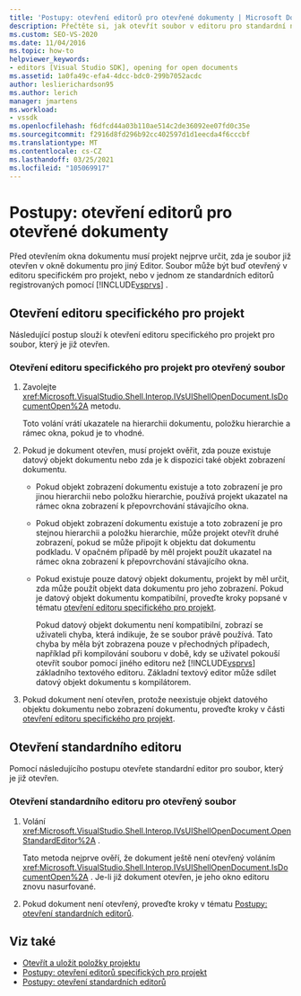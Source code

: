 ```yaml
---
title: 'Postupy: otevření editorů pro otevřené dokumenty | Microsoft Docs'
description: Přečtěte si, jak otevřít soubor v editoru pro standardní nebo projekt. Když projekt otevře okno dokumentu, musí určit, zda je soubor již otevřen.
ms.custom: SEO-VS-2020
ms.date: 11/04/2016
ms.topic: how-to
helpviewer_keywords:
- editors [Visual Studio SDK], opening for open documents
ms.assetid: 1a0fa49c-efa4-4dcc-bdc0-299b7052acdc
author: leslierichardson95
ms.author: lerich
manager: jmartens
ms.workload:
- vssdk
ms.openlocfilehash: f6dfcd44a03b110ae514c2de36092ee07fd0c35e
ms.sourcegitcommit: f2916d8fd296b92cc402597d1d1eecda4f6cccbf
ms.translationtype: MT
ms.contentlocale: cs-CZ
ms.lasthandoff: 03/25/2021
ms.locfileid: "105069917"
---
```

# <a name="how-to-open-editors-for-open-documents"></a>Postupy: otevření editorů pro otevřené dokumenty
Před otevřením okna dokumentu musí projekt nejprve určit, zda je soubor již otevřen v okně dokumentu pro jiný Editor. Soubor může být buď otevřený v editoru specifickém pro projekt, nebo v jednom ze standardních editorů registrovaných pomocí [!INCLUDE[vsprvs](../code-quality/includes/vsprvs_md.md)] .

## <a name="open-a-project-specific-editor"></a>Otevření editoru specifického pro projekt
 Následující postup slouží k otevření editoru specifického pro projekt pro soubor, který je již otevřen.

### <a name="to-open-a-project-specific-editor-for-an-open-file"></a>Otevření editoru specifického pro projekt pro otevřený soubor

1. Zavolejte <xref:Microsoft.VisualStudio.Shell.Interop.IVsUIShellOpenDocument.IsDocumentOpen%2A> metodu.

    Toto volání vrátí ukazatele na hierarchii dokumentu, položku hierarchie a rámec okna, pokud je to vhodné.

2. Pokud je dokument otevřen, musí projekt ověřit, zda pouze existuje datový objekt dokumentu nebo zda je k dispozici také objekt zobrazení dokumentu.

   - Pokud objekt zobrazení dokumentu existuje a toto zobrazení je pro jinou hierarchii nebo položku hierarchie, používá projekt ukazatel na rámec okna zobrazení k přepovrchování stávajícího okna.

   - Pokud objekt zobrazení dokumentu existuje a toto zobrazení je pro stejnou hierarchii a položku hierarchie, může projekt otevřít druhé zobrazení, pokud se může připojit k objektu dat dokumentu podkladu. V opačném případě by měl projekt použít ukazatel na rámec okna zobrazení k přepovrchování stávajícího okna.

   - Pokud existuje pouze datový objekt dokumentu, projekt by měl určit, zda může použít objekt data dokumentu pro jeho zobrazení. Pokud je datový objekt dokumentu kompatibilní, proveďte kroky popsané v tématu [otevření editoru specifického pro projekt](../extensibility/how-to-open-project-specific-editors.md).

     Pokud datový objekt dokumentu není kompatibilní, zobrazí se uživateli chyba, která indikuje, že se soubor právě používá. Tato chyba by měla být zobrazena pouze v přechodných případech, například při kompilování souboru v době, kdy se uživatel pokouší otevřít soubor pomocí jiného editoru než [!INCLUDE[vsprvs](../code-quality/includes/vsprvs_md.md)] základního textového editoru. Základní textový editor může sdílet datový objekt dokumentu s kompilátorem.

3. Pokud dokument není otevřen, protože neexistuje objekt datového objektu dokumentu nebo zobrazení dokumentu, proveďte kroky v části [otevření editoru specifického pro projekt](../extensibility/how-to-open-project-specific-editors.md).

## <a name="open-a-standard-editor"></a>Otevření standardního editoru
 Pomocí následujícího postupu otevřete standardní editor pro soubor, který je již otevřen.

### <a name="to-open-a-standard-editor-for-an-open-file"></a>Otevření standardního editoru pro otevřený soubor

1. Volání <xref:Microsoft.VisualStudio.Shell.Interop.IVsUIShellOpenDocument.OpenStandardEditor%2A> .

     Tato metoda nejprve ověří, že dokument ještě není otevřený voláním <xref:Microsoft.VisualStudio.Shell.Interop.IVsUIShellOpenDocument.IsDocumentOpen%2A> . Je-li již dokument otevřen, je jeho okno editoru znovu nasurfované.

2. Pokud dokument není otevřený, proveďte kroky v tématu [Postupy: otevření standardních editorů](../extensibility/how-to-open-standard-editors.md).

## <a name="see-also"></a>Viz také
- [Otevřít a uložit položky projektu](../extensibility/internals/opening-and-saving-project-items.md)
- [Postupy: otevření editorů specifických pro projekt](../extensibility/how-to-open-project-specific-editors.md)
- [Postupy: otevření standardních editorů](../extensibility/how-to-open-standard-editors.md)
